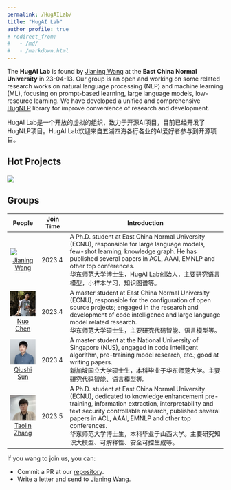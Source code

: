 ```yaml
---
permalink: /HugAILab/
title: "HugAI Lab"
author_profile: true
# redirect_from: 
#   - /md/
#   - /markdown.html
---
```




<div class="jumbotron">
    <p>
        The <b>HugAI Lab</b> is found by <a href="https://wjn1996.github.io">Jianing Wang</a> at the <b>East China Normal University</b> in 23-04-13. Our group is an open and working on some related research works on natural language processing (NLP) and machine learning (ML), focusing on prompt-based learning, large language models, low-resource learning. We have developed a unified and comprehensive <a href="https://github.com/HugAILab/HugNLP">HugNLP</a> library for improve convenience of research and development.
    </p>
    <p>
      HugAI Lab是一个开放的虚拟的组织，致力于开源AI项目，目前已经开发了HugNLP项目。HugAI Lab欢迎来自五湖四海各行各业的AI爱好者参与到开源项目。
    </p>
</div>

## Hot Projects

<a href="https://github.com/HugAILab/HugNLP">
  <img align="center" src="https://github-readme-stats.vercel.app/api/pin/?username=wjn1996&repo=HugNLP&theme=buefy" />
</a>


## Groups


| People  | Join Time   |  Introduction  |
| ---   | --- | --- |
| <img src="../images/profile.png" style="width:120px"><br><center>[Jianing Wang](https://wjn1996.github.io/)</center>    | 2023.4   | A Ph.D. student at East China Normal University (ECNU), responsible for large language models, few-shot learning, knowledge graph. He has published several papers in ACL, AAAI, EMNLP and other top conferences. <br> 华东师范大学博士生，HugAI Lab创始人，主要研究语言模型，小样本学习，知识图谱等。  |
| <img src="../images/nchen.png" style="width:120px"><br><center>[Nuo Chen](https://scholar.google.com/citations?hl=zh-CN&user=yGKkT2wAAAAJ)</center>    | 2023.4   | A master student at East China Normal University (ECNU), responsible for the configuration of open source projects; engaged in the research and development of code intelligence and large language model related research. <br> 华东师范大学硕士生，主要研究代码智能、语言模型等。  |
| <img src="../images/qssun.png" style="width:120px"><br><center>[Qiushi Sun](https://qiushisun.github.io/)</center>  | 2023.4   | A master student at the National University of Singapore (NUS), engaged in code intelligent algorithm, pre-training model research, etc.; good at writing papers. <br> 新加坡国立大学硕士生，本科毕业于华东师范大学。主要研究代码智能、语言模型等。  |
| <img src="../images/tlzhang.png" style="width:120px"><br><center>[Taolin Zhang](https://www.tlzhang.com/)</center>  | 2023.5   | A Ph.D. student at East China Normal University (ECNU), dedicated to knowledge enhancement pre-training, information extraction, interpretability and text security controllable research, published several papers in ACL, AAAI, EMNLP and other top conferences. <br> 华东师范大学博士生，本科毕业于山西大学。主要研究知识大模型、可解释性、安全可控生成等。       

If you wang to join us, you can:
- Commit a PR at our [repository](https://github.com/HugAILab).
- Write a letter and send to [Jianing Wang](mailto:lygwjn@gmail.com).